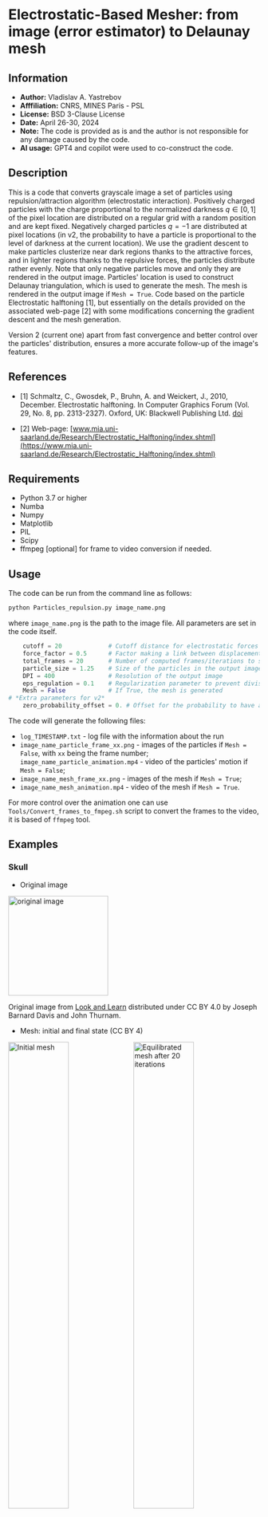 
# Electrostatic-Based Mesher: from image (error estimator) to Delaunay mesh

## Information

+ **Author:** Vladislav A. Yastrebov
+ **Afffiliation:** CNRS, MINES Paris - PSL
+ **License:** BSD 3-Clause License
+ **Date:** April 26-30, 2024
+ **Note:** The code is provided as is and the author is not responsible for any damage caused by the code.
+ **AI usage:** GPT4 and copilot were used to co-construct the code.

## Description

This is a code that converts grayscale image a set of particles using repulsion/attraction algorithm (electrostatic interaction).
Positively charged particles with the charge proportional to the normalized darkness $q\in[0,1]$ of the pixel location are distributed on a regular grid with a random position and are kept fixed. Negatively charged particles $q=-1$ are distributed at pixel locations (in v2, the probability to have a particle is proportional to the level of darkness at the current location).
We use the gradient descent to make particles clusterize near dark regions thanks to the attractive forces, and in lighter regions thanks to the repulsive forces, the particles distribute rather evenly. Note that only negative particles move and only they are rendered in the output image.
Particles' location is used to construct Delaunay triangulation, which is used to generate the mesh. The mesh is rendered in the output image if `Mesh = True`.
Code based on the particle Electrostatic halftoning [1], but essentially on the details provided on the associated web-page [2] with some modifications concerning the gradient descent and the mesh generation.

Version 2 (current one) apart from fast convergence and better control over the particles' distribution, ensures a more accurate follow-up of the image's features.

## References

+ [1] Schmaltz, C., Gwosdek, P., Bruhn, A. and Weickert, J., 2010, December. Electrostatic halftoning. In Computer Graphics Forum (Vol. 29, No. 8, pp. 2313-2327). Oxford, UK: Blackwell Publishing Ltd. [doi](https://doi.org/10.1111/j.1467-8659.2010.01716.x)

+ [2] Web-page: [www.mia.uni-saarland.de/Research/Electrostatic_Halftoning/index.shtml](https://www.mia.uni-saarland.de/Research/Electrostatic_Halftoning/index.shtml)

## Requirements

+ Python 3.7 or higher
+ Numba
+ Numpy
+ Matplotlib
+ PIL
+ Scipy
+ ffmpeg [optional] for frame to video conversion if needed.

## Usage

The code can be run from the command line as follows:

```bash
python Particles_repulsion.py image_name.png
```

where `image_name.png` is the path to the image file. 
All parameters are set in the code itself.
```python
    cutoff = 20             # Cutoff distance for electrostatic forces
    force_factor = 0.5      # Factor making a link between displacement increment and the acting force
    total_frames = 20       # Number of computed frames/iterations to stabilize the particles
    particle_size = 1.25    # Size of the particles in the output image
    DPI = 400               # Resolution of the output image
    eps_regulation = 0.1    # Regularization parameter to prevent division by zero in force calculation (in pixel size)
    Mesh = False            # If True, the mesh is generated
# *Extra parameters for v2*
    zero_probability_offset = 0. # Offset for the probability to have a particle at a given location; to keep white - white keep it zero, to add some particles at the purely white background this parameter represent the probability (between 0 and 1) to have a particle at white background.
```

The code will generate the following files:

+ `log_TIMESTAMP.txt` - log file with the information about the run
+ `image_name_particle_frame_xx.png` - images of the particles if `Mesh = False`, with `xx` being the frame number; `image_name_particle_animation.mp4` - video of the particles' motion if `Mesh = False`;
+ `image_name_mesh_frame_xx.png` - images of the mesh if `Mesh = True`;
+ `image_name_mesh_animation.mp4` - video of the mesh if `Mesh = True`.

For more control over the animation one can use `Tools/Convert_frames_to_fmpeg.sh` script to convert the frames to the video, it is based of `ffmpeg` tool.


## Examples 

### Skull

+ Original image

<img alt="original image" src="./Examples/Skull_II/human-skull_levels.png" width="200" />

Original image from [Look and Learn]( https://www.lookandlearn.com/history-images/YW072217L/Drawing-of-a-human-skull-facing-forwards) distributed under CC BY 4.0 by Joseph Barnard Davis and John Thurnam. 

+ Mesh: initial and final state (CC BY 4)

<img alt="Initial mesh" src="./Examples/Skull_II_v2/human-skull_levels_mesh_frame_01.png" width="49%" /> <img alt="Equilibrated mesh after 20 iterations" src="./Examples/Skull_II_v2/human-skull_levels_mesh_frame_20.png" width="49%" />

See animation of the mesh equilibration in `Examples/Skull_II_v2/skull_mesh_2.mp4`.

<!-- <video controls src="Examples/Skull_II_v2/skull_mesh_2.mp4" width = "100%" title="Mesh equilibration animation"></video> -->

+ Particles: initial and final state (CC BY 4)

<img alt="Initial particles" src="./Examples/Skull_II_v2/human-skull_levels_particle_frame_01.png" width="49%" /> <img alt="Equilibrated particles after 20 iterations" src="./Examples/Skull_II_v2/human-skull_levels_particle_frame_20.png" width="49%" />

See animation of particles' equilibration in `Examples/Skull_II_v2/skull_particles_2.mp4`.

<!-- <video controls src="Examples/Skull_II_v2/skull_particles_2.mp4" width = "100%" title="Particles equilibration animation"></video> -->

### Kitten

+ Original image

<img alt="original image" src="./Examples/Kitten/kitten2_sm.png" width="200" />

Original image CC but the authors was not identified.

+ Mesh: initial and final state (CC BY 4)

<img alt="Initial mesh" src="./Examples/Kitten_v2/kitten2_sm_mesh_frame_01.png" width="49%" /> <img alt="Equilibrated mesh after 20 iterations" src="./Examples/Kitten_v2/kitten2_sm_mesh_frame_20.png" width="49%" />

+ Particles: initial and final state (CC BY 4)

<img alt="Initial particles" src="./Examples/Kitten_v2/kitten2_sm_particle_frame_01.png" width="49%" /> <img alt="Equilibrated particles after 20 iterations" src="./Examples/Kitten_v2/kitten2_sm_particle_frame_20.png" width="49%" />

### Trui

+ Original image

<img alt="original image" src="./Examples/Trui/trui.png" width="200" />

+ Mesh: initial and final state

<img alt="Initial mesh" src="./Examples/Trui_v2/trui_mesh_frame_01.png" width="49%" /> <img alt="Equilibrated mesh after 20 iterations" src="./Examples/Trui_v2/trui_mesh_frame_20.png" width="300" />

+ Particles: initial and final state

<img alt="Initial particles" src="./Examples/Trui_v2/trui_particle_frame_01.png" width="49%" /> <img alt="Equilibrated particles after 20 iterations" src="./Examples/Trui_v2/trui_particle_frame_20.png" width="300" />


---
---
---

## Old Examples (produced by an obsolete version)

I keep them for their aesthetic value, but they are not representative of the current version of the code.

### Skull

<img alt="original image" src="./Examples/Skull_II/human-skull_levels.png" width="200" /> <img alt="particles" src="./Examples/Skull_II/Particles/human-skull_levels_particle_frame_25.png" width="200" /> <img alt="mesh" src="./Examples/Skull_II/Mesh/human-skull_levels_mesh_frame_25.png" width="200" /> 

Original image from [Look and Learn]( https://www.lookandlearn.com/history-images/YW072217L/Drawing-of-a-human-skull-facing-forwards) distributed under CC BY 4.0 by Joseph Barnard Davis and John Thurnam. 
Derivatives CC BY 4.0.

### Tiffany

<img alt="original image" src="./Examples/Blonde/woman_blonde.png" width="200" /> <img alt="particles" src="./Examples/Blonde/Particles/woman_blonde_particle_frame_25.png" width="200" /> <img alt="mesh" src="./Examples/Blonde/Mesh/woman_blonde_mesh_frame_25.png" width="200" />

Original image by [Tiffany](http://78.108.103.11/~fojtik/gallery/gray/woman1.gif), license is unknown, but broadly used in image analysis literature.
Derivatives CC BY 4.0.

### Lena

<img alt="original image" src="./Examples/Lenna/Lenna.png" width="200" /> <img alt="particles" src="./Examples/Lenna/Particles/Lenna_particle_frame_25.png" width="200" /> <img alt="mesh" src="./Examples/Lenna/Mesh/Lenna_mesh_frame_25.png" width="200" />

Original "Permission = Use of this 512x512 scan is "overlooked" and by implication permitted by Playboy. Alexander Sawchuk et al scanned the image and cropped it specifically for distribution for use by image compression researchers, and hold no copyright on it." [Wikipedia](https://en.wikipedia.org/wiki/Lenna). 
Derivatives CC BY 4.0

### Kitten

<img alt="original image" src="./Examples/Kitten/kitten2_sm.png" width="200" /> <img alt="particles" src="./Examples/Kitten/Particles/kitten2_sm_particle_frame_30.png" width="200" /> <img alt="mesh" src="./Examples/Kitten/Mesh/kitten2_sm_mesh_frame_30.png" width="200" />

Original image CC but the authors was not identified. Derivatives CC BY 4.0.
